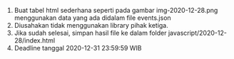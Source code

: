 1. Buat tabel html sederhana seperti pada gambar img-2020-12-28.png menggunakan data yang ada didalam file events.json
2. Diusahakan tidak menggunakan library pihak ketiga.
3. Jika sudah selesai, simpan hasil file ke dalam folder javascript/2020-12-28/index.html
4. Deadline tanggal 2020-12-31 23:59:59 WIB